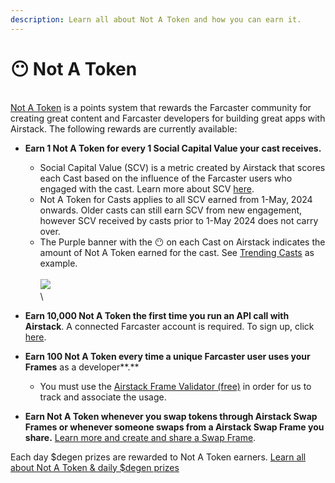 ```yaml
---
description: Learn all about Not A Token and how you can earn it.
---
```


# 😶 Not A Token

\
[Not A Token](https://airstack.xyz/notatoken) is a points system that rewards the Farcaster community for creating great content and Farcaster developers for building great apps with Airstack. The following rewards are currently available:

* **Earn 1 Not A Token for every 1 Social Capital Value your cast receives.**&#x20;
  * Social Capital Value (SCV) is a metric created by Airstack that scores each Cast based on the influence of the Farcaster users who engaged with the cast. Learn more about SCV [here](https://docs.airstack.xyz/airstack-docs-and-faqs/abstractions/trending-casts/social-capital-value).&#x20;
  * Not A Token for Casts applies to all SCV earned from 1-May, 2024 onwards. Older casts can still earn SCV from new engagement, however SCV received by casts prior to 1-May 2024 does not carry over.&#x20;
  * The Purple banner with the 😶 on each Cast on Airstack indicates the amount of Not A Token earned for the cast. See [Trending Casts](https://airstack.xyz/trending-casts) as example. \
    \
    ![](<.gitbook/assets/Screenshot 2024-05-01 at 8.07.19 AM.png>)\
    \

* **Earn 10,000 Not A Token the first time you run an API call with Airstack**. A connected Farcaster account is required. To sign up, click [here](https://app.airstack.xyz).
* **Earn 100 Not A Token every time a unique Farcaster user uses your Frames** as a developer**.**&#x20;
  * You must use the [Airstack Frame Validator (free)](farcaster/farcaster-frames/frames-validator.md) in order for us to track and associate the usage.
* **Earn Not A Token whenever you swap tokens through Airstack Swap Frames or whenever someone swaps from a Airstack Swap Frame you share.** [Learn more and create and share a Swap Frame](https://airstack.xyz/notatoken).&#x20;

Each day $degen prizes are rewarded to Not A Token earners. [Learn all about Not A Token & daily $degen prizes](https://airstack.xyz/notatoken)
